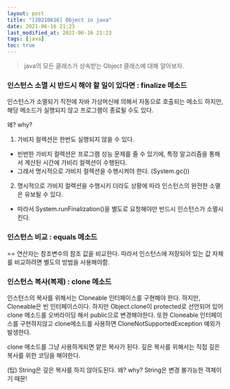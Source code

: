 ```yaml
---
layout: post
title: "[20210616] Object in java"
date: 2021-06-16 21:23
last_modified_at: 2021-06-16 21:23
tags: [java]
toc: true
---
```


> java의 모든 클래스가 상속받는 Object 클래스에 대해 알아보자.

### 인스턴스 소멸 시 반드시 해야 할 일이 있다면 : finalize 메소드

인스턴스가 소멸되기 직전에 자바 가상머신에 의해서 자동으로 호출되는 메소드
하지만, 해당 메소드가 실행되지 않고 프로그램이 종료될 수도 있다.

왜? why?

1. 가비지 컬렉션은 한번도 실행되지 않을 수 있다.

- 빈번한 가비지 컬렉션은 프로그램 성능 문제를 줄 수 있기에, 특정 알고리즘을 통해서 계산된 시간에 가비리 컬렉션이 수행된다.
- 그래서 명시적으로 가비지 컬렉션을 수행시켜야 한다. (System.gc())

2. 명시적으로 가비지 컬렉션을 수행시키 더라도 상황에 따라 인스턴스의 완전한 소멸은 유보될 수 있다.

- 따라서 System.runFinalization()을 별도로 요청해야만 반드시 인스턴스가 소멸시킨다.

### 인스턴스 비교 : equals 메소드

== 연산자는 참조변수의 참조 값을 비교한다.
따라서 인스턴스에 저장되어 있는 값 자체를 비교하려면 별도의 방법을 사용해야함.

### 인스턴스 복사(복제) : clone 메소드

인스턴스의 복사를 위해서는 Cloneable 인터페이스를 구현해야 한다. 하지만, Cloneable은 빈 인터페이스이다.
하지만 Object.clone이 protected로 선언되어 있어 clone 메소드를 오버라이딩 해서 public으로 변경해야한다.
또한 Cloneable 인터페이스를 구현하지않고 clone메소드를 사용하면 CloneNotSupportedException 예외가 발생한다.

clone 메소드를 그냥 사용하게되면 얕은 복사가 된다.
깊은 복사를 위해서는 직접 깊은 복사를 위한 코딩을 해야한다.

(팁) String은 깊은 복사를 하지 않아도된다.
왜? why? String은 변경 불가능한 객체이기 때문!
